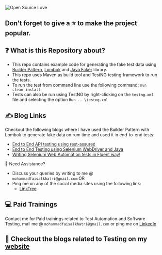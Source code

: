 
![Open Source Love](https://badges.frapsoft.com/os/v1/open-source.svg?v=103)

## Don't forget to give a :star: to make the project popular.

## :question: What is this Repository about?
- This repo contains example code for generating the fake test data using [Builder Pattern][builder], [Lombok][lombok] 
  and 
  [Java Faker][faker] library. 
- This repo uses Maven as build tool and TestNG testing framework to run the tests.
- To run the test from command line use the following command: `mvn clean install` 
- Tests can also be run using TestNG by right-clicking on the `testng.xml` file and selecting the option `Run ..
  \testng.xml` 

## :writing_hand: Blog Links
Checkout the following blogs where I have used the Builder Pattern with Lombok to generate fake data on rum time and 
used it in end-to-end tests:
- [End to End API testing using rest-assured][e2eapiblog]
- [End to End Testing using Selenium WebDriver and Java][e2ewebblog]
- [Writing Selenium Web Automation tests in Fluent way!][e2eseleniumfluent]

🧬 Need Assistance?

- Discuss your queries by writing to me @ `mohammadfaisalkhatri@gmail.com` OR 
- Ping me on any of the social media sites using the following link:  
    - [LinkTree][linktree]

## :computer: Paid Trainings

Contact me for Paid trainings related to Test Automation and Software Testing,
mail me @ `mohammadfaisalkhatri@gmail.com` or ping me on [LinkedIn][linkedin]

## :thought_balloon: Checkout the blogs related to Testing on my [website][]


[builder]:https://refactoring.guru/design-patterns/builder
[linkedin]: https://www.linkedin.com/in/faisalkhatri/
[linktree]: https://linktr.ee/faisalkhatri
[website]: https://mfaisalkhatri.github.io
[lombok]:https://projectlombok.org/
[faker]:https://github.com/DiUS/java-faker
[e2ewebblog]: https://medium.com/@iamfaisalkhatri/end-to-end-testing-using-selenium-webdriver-and-java-4ff8667716ca
[e2eapiblog]: https://medium.com/@iamfaisalkhatri/end-to-end-api-testing-using-rest-assured-a58c4ea80255
[e2eseleniumfluent]:https://medium.com/@iamfaisalkhatri/writing-selenium-web-automation-tests-in-fluent-way-864db95ee67a
